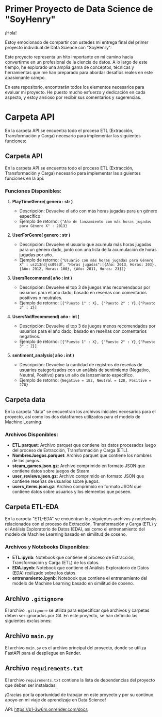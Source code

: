 # Primer Proyecto de Data Science de "SoyHenry"
¡Hola!

Estoy emocionado de compartir con ustedes mi entrega final del primer proyecto individual de Data Science con "SoyHenry".

Este proyecto representa un hito importante en mi camino hacia convertirme en un profesional de la ciencia de datos. A lo largo de este tiempo, he explorado una amplia gama de conceptos, técnicas y herramientas que me han preparado para abordar desafíos reales en este apasionante campo.

En este repositorio, encontrarán todos los elementos necesarios para evaluar mi proyecto. He puesto mucho esfuerzo y dedicación en cada aspecto, y estoy ansioso por recibir sus comentarios y sugerencias.

# Carpeta API
En la carpeta API se encuentra todo el proceso ETL (Extracción, Transformación y Carga) necesario para implementar las siguientes funciones:

## Carpeta API

En la carpeta API se encuentra todo el proceso ETL (Extracción, Transformación y Carga) necesario para implementar las siguientes funciones en la api:

### Funciones Disponibles:

1. **PlayTimeGenre( genero : str )**
   - Descripción: Devuelve el año con más horas jugadas para un género específico.
   - Ejemplo de retorno: `{"Año de lanzamiento con más horas jugadas para Género X" : 2013}`

2. **UserForGenre( genero : str )**
   - Descripción: Devuelve el usuario que acumula más horas jugadas para un género dado, junto con una lista de la acumulación de horas jugadas por año.
   - Ejemplo de retorno: `{"Usuario con más horas jugadas para Género X" : us213ndjss09sdf, "Horas jugadas":[{Año: 2013, Horas: 203}, {Año: 2012, Horas: 100}, {Año: 2011, Horas: 23}]}`

3. **UsersRecommend( año : int )**
   - Descripción: Devuelve el top 3 de juegos más recomendados por usuarios para el año dado, basado en reseñas con comentarios positivos o neutrales.
   - Ejemplo de retorno: `[{"Puesto 1" : X}, {"Puesto 2" : Y},{"Puesto 3" : Z}]`

4. **UsersNotRecommend( año : int )**
   - Descripción: Devuelve el top 3 de juegos menos recomendados por usuarios para el año dado, basado en reseñas con comentarios negativos.
   - Ejemplo de retorno: `[{"Puesto 1" : X}, {"Puesto 2" : Y},{"Puesto 3" : Z}]`

5. **sentiment_analysis( año : int )**
   - Descripción: Devuelve la cantidad de registros de reseñas de usuarios categorizados con un análisis de sentimiento (Negativo, Neutral, Positivo) para un año de lanzamiento específico.
   - Ejemplo de retorno: `{Negative = 182, Neutral = 120, Positive = 278}`

## Carpeta data

En la carpeta "data" se encuentran los archivos iniciales necesarios para el proyecto, así como los dos dataframes utilizados para el modelo de Machine Learning.

### Archivos Disponibles:

- **ETL.parquet**: Archivo parquet que contiene los datos procesados luego del proceso de Extracción, Transformación y Carga (ETL).
- **NombresJuegos.parquet**: Archivo parquet que contiene los nombres de los juegos.
- **steam_games.json.gz**: Archivo comprimido en formato JSON que contiene datos sobre juegos de Steam.
- **user_reviews.json.gz**: Archivo comprimido en formato JSON que contiene reseñas de usuarios sobre juegos.
- **users_items.json.gz**: Archivo comprimido en formato JSON que contiene datos sobre usuarios y los elementos que poseen.

## Carpeta ETL-EDA

En la carpeta "ETL-EDA" se encuentran los siguientes archivos y notebooks relacionados con el proceso de Extracción, Transformación y Carga (ETL) y el Análisis Exploratorio de Datos (EDA), así como el entrenamiento del modelo de Machine Learning basado en similitud de coseno.

### Archivos y Notebooks Disponibles:

- **ETL.ipynb**: Notebook que contiene el proceso de Extracción, Transformación y Carga (ETL) de los datos.
- **EDA.ipynb**: Notebook que contiene el Análisis Exploratorio de Datos (EDA) realizado sobre los datos.
- **entrenamiento.ipynb**: Notebook que contiene el entrenamiento del modelo de Machine Learning basado en similitud de coseno.

## Archivo `.gitignore`

El archivo `.gitignore` se utiliza para especificar qué archivos y carpetas deben ser ignorados por Git. En este proyecto, se han definido las siguientes exclusiones:

## Archivo `main.py`

El archivo `main.py` es el archivo principal del proyecto, donde se utiliza FastAPI para el despliegue en Render.

## Archivo `requirements.txt`

El archivo `requirements.txt` contiene la lista de dependencias del proyecto que deben ser instaladas.

¡Gracias por la oportunidad de trabajar en este proyecto y por su continuo apoyo en mi viaje de aprendizaje en Data Science!

API: https://p1-3w6m.onrender.com/docs
